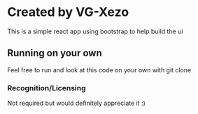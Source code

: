 # Created by VG-Xezo

This is a simple react app using bootstrap to help build the ui

## Running on your own

Feel free to run and look at this code on your own with git clone

### Recognition/Licensing

Not required but would definitely appreciate it :)
